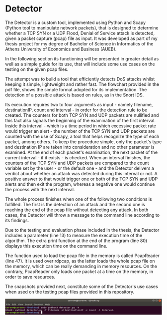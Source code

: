 # Detector
The Detector is a custom tool, implemented using Python and Scapy (Python tool to manipulate network packets), that is designed to determine whether a TCP SYN or a UDP Flood, Denial of Service attack is detected, given a packet capture (pcap) file as input. It was developed as part of my thesis project for my degree of Bachelor of Science in Informatics of the Athens University of Economics and Business (AUEB).

In the following section its functioning will be presented in greater detail as well as a simple guide for its use, that will include some use cases on the testing on the given pcap files.

The attempt was to build a tool that efficiently detects DoS attacks whilst keeping it simple, lightweight and rather fast. The flowchart provided in the pdf file, shows the simple format adopted for its implementation. The detection of a possible attack is based on rules, as in the Snort IDS.

Its execution requires two to four arguments as input - namely filename, destinationIP, count and interval - in order for the detection rule to be created. The counters for both TCP SYN and UDP packets are nullified and this fact also signals the beginning of the examination of the first interval. Inside this interval - which is a time period in which excessive packet rate would trigger an alert - the number of the TCP SYN and UDP packets are counted with the use of Scapy, a tool that helps recognize the type of each packet, among others. To keep the procedure simple, only the packet's type and destination IP are taken into consideration and no other parameter is examined. At the end of each packet's examination, the next packet of the current interval - if it exists - is checked. When an interval finishes, the counters of the TCP SYN and UDP packets are compared to the count variable set by the user - or the default one - and the Detector delivers a verdict about whether an attack was detected during this interval or not. A positive answer to that would trigger one or both of the TCP SYN and UDP alerts and then exit the program, whereas a negative one would continue the process with the next interval. 

The whole process finishes when one of the following two conditions is fulfilled. The first is the detection of an attack and the second one is reaching the end of the pcap file without detecting any attack. In both cases, the Detector will throw a message to the command line according to its findings.

Due to the testing and evaluation phase included in the thesis, the Detector includes a parameter (line 13) to measure the execution time of the algorithm. The extra print function at the end of the program (line 80) displays this execution time on the command line.

The function used to load the pcap file in the memory is called PcapReader (line 47). It is used over rdpcap, as the latter loads the whole pcap file on the memory, which can be really demanding in memory resources. On the contrary, PcapReader only loads one packet at a time on the memory, in order to save resources. 

The snapshots provided next, constitute some of the Detector's use cases when used on the testing pcap files provided in this repository.

![alt text](https://github.com/PanosPappasInfo/Detector/blob/main/help.png?raw=true)
